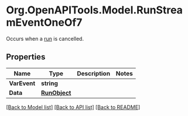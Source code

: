 # Org.OpenAPITools.Model.RunStreamEventOneOf7
Occurs when a [run](/docs/api-reference/runs/object) is cancelled.

## Properties

Name | Type | Description | Notes
------------ | ------------- | ------------- | -------------
**VarEvent** | **string** |  | 
**Data** | [**RunObject**](RunObject.md) |  | 

[[Back to Model list]](../README.md#documentation-for-models) [[Back to API list]](../README.md#documentation-for-api-endpoints) [[Back to README]](../README.md)

